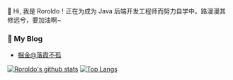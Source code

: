 👋 Hi, 我是 Roroldo！正在为成为 Java 后端开发工程师而努力自学中。路漫漫其修远兮，要加油啊~ 

<!--
**Roroldo/Roroldo** is a ✨ _special_ ✨ repository because its `README.md` (this file) appears on your GitHub profile.

Here are some ideas to get you started:

- 🔭 I’m currently working on ...
- 🌱 I’m currently learning ...
- 👯 I’m looking to collaborate on ...
- 🤔 I’m looking for help with ...
- 💬 Ask me about ...
- 📫 How to reach me: ...
- 😄 Pronouns: ...
- ⚡ Fun fact: ...
-->

### 📱 My Blog
* <a href="https://juejin.im/user/3465271791595133/posts">掘金@落霞不孤</a>

[![Roroldo's github stats](https://github-readme-stats.vercel.app/api?username=Roroldo&show_icons=true&theme=synthwave)](https://github.com/anuraghazra/github-readme-stats)
[![Top Langs](https://github-readme-stats.vercel.app/api/top-langs/?username=Roroldo&layout=compact&theme=cobalt)](https://github.com/anuraghazra/github-readme-stats)
